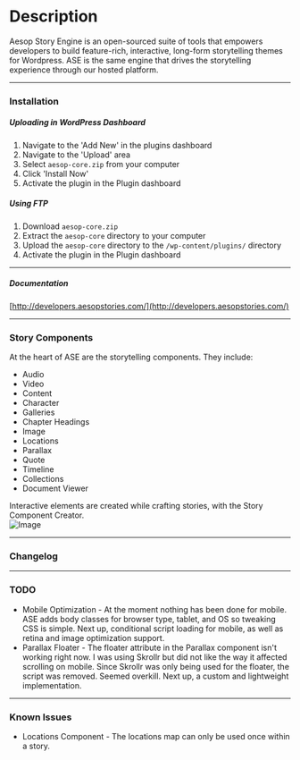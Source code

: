 # Description
Aesop Story Engine is an open-sourced suite of tools that empowers developers to build feature-rich, interactive, long-form storytelling themes for Wordpress. ASE is the same engine that drives the storytelling experience through our hosted platform.

---

### Installation 
##### Uploading in WordPress Dashboard    

1. Navigate to the 'Add New' in the plugins dashboard  
2. Navigate to the 'Upload' area  
3. Select `aesop-core.zip` from your computer  
4. Click 'Install Now'  
5. Activate the plugin in the Plugin dashboard  

##### Using FTP  

1. Download `aesop-core.zip`  
2. Extract the `aesop-core` directory to your computer  
3. Upload the `aesop-core` directory to the `/wp-content/plugins/` directory  
4. Activate the plugin in the Plugin dashboard    

---

##### Documentation
[http://developers.aesopstories.com/](http://developers.aesopstories.com/)  

---

### Story Components 
At the heart of ASE are the storytelling components. They include:  
* Audio  
* Video  
* Content  
* Character  
* Galleries  
* Chapter Headings  
* Image  
* Locations  
* Parallax  
* Quote  
* Timeline  
* Collections  
* Document Viewer  

Interactive elements are created while crafting stories, with the Story Component Creator.    
![Image](https://dl.dropboxusercontent.com/u/5594632/ase-screenshot.png)

---

### Changelog

---

### TODO
* Mobile Optimization - At the moment nothing has been done for mobile. ASE adds body classes for browser type, tablet, and OS so tweaking CSS is simple. Next up, conditional script loading for mobile, as well as retina and image optimization support.  
* Parallax Floater - The floater attribute in the Parallax component isn't working right now. I was using Skrollr but did not like the way it affected scrolling on mobile. Since Skrollr was only being used for the floater, the script was removed. Seemed overkill. Next up, a custom and lightweight implementation.  

---

### Known Issues
* Locations Component - The locations map can only be used once within a story.  